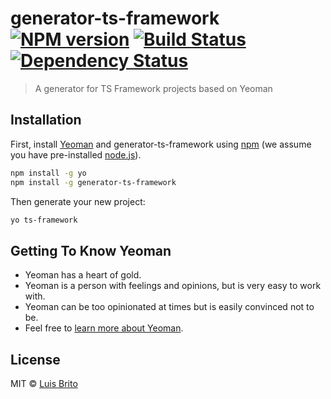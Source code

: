 # generator-ts-framework [![NPM version][npm-image]][npm-url] [![Build Status][travis-image]][travis-url] [![Dependency Status][daviddm-image]][daviddm-url]
> A generator for TS Framework projects based on Yeoman

## Installation

First, install [Yeoman](http://yeoman.io) and generator-ts-framework using [npm](https://www.npmjs.com/) (we assume you have pre-installed [node.js](https://nodejs.org/)).

```bash
npm install -g yo
npm install -g generator-ts-framework
```

Then generate your new project:

```bash
yo ts-framework
```

## Getting To Know Yeoman

 * Yeoman has a heart of gold.
 * Yeoman is a person with feelings and opinions, but is very easy to work with.
 * Yeoman can be too opinionated at times but is easily convinced not to be.
 * Feel free to [learn more about Yeoman](http://yeoman.io/).

## License

MIT © [Luis Brito](https://github.com/nxtep-io)


[npm-image]: https://badge.fury.io/js/generator-ts-framework.svg
[npm-url]: https://npmjs.org/package/generator-ts-framework
[travis-image]: https://travis-ci.org/nxtep-io/generator-ts-framework.svg?branch=master
[travis-url]: https://travis-ci.org/nxtep-io/generator-ts-framework
[daviddm-image]: https://david-dm.org/nxtep-io/generator-ts-framework.svg?theme=shields.io
[daviddm-url]: https://david-dm.org/nxtep-io/generator-ts-framework
